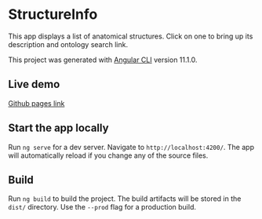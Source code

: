 
# StructureInfo
This app displays a list of anatomical structures. Click on one to bring up its description and ontology search link.

This project was generated with [Angular CLI](https://github.com/angular/angular-cli) version 11.1.0.

## Live demo
[Github pages link](https://macvogelsang.github.io/cns-structure-info/)

## Start the app locally
Run `ng serve` for a dev server. Navigate to `http://localhost:4200/`. The app will automatically reload if you change any of the source files.

## Build
Run `ng build` to build the project. The build artifacts will be stored in the `dist/` directory. Use the `--prod` flag for a production build.

